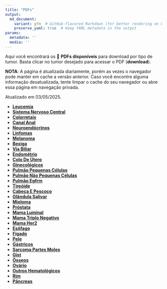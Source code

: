 ```yaml
---
title: "PDFs"
output: 
  md_document:
    variant: gfm  # GitHub-flavored Markdown (for better rendering on GitHub)
    preserve_yaml: true  # Keep YAML metadata in the output
params:
  metadata: ''
  media: ''
---
```


<script async src="https://scripts.simpleanalyticscdn.com/latest.js"></script>

Aqui você encontrará os 📝 **PDFs disponíveis** para download por tipo
de tumor. Basta clicar no tumor desejado para acessar o PDF
(**download**).

**NOTA**: A página é atualizada diariamente, porém as vezes o navegador
pode manter em cache a versão anterior. Caso você encontre alguma
informação desatualizada, tente limpar o cache do seu navegador ou abre
essa página em navegação privada.

Atualizado em 03/05/2025.

- [**Leucemia**](https://coeoralmeds-e768.restdb.io/media/6815a891f63b8048001a0598?download=true)
- [**Sistema Nervoso
  Central**](https://coeoralmeds-e768.restdb.io/media/6815a893f63b8048001a059c?download=true)
- [**Colorretais**](https://coeoralmeds-e768.restdb.io/media/6815a895f63b8048001a05a1?download=true)
- [**Canal
  Anal**](https://coeoralmeds-e768.restdb.io/media/6815a897f63b8048001a05a3?download=true)
- [**Neuroendócrinos**](https://coeoralmeds-e768.restdb.io/media/6815a898f63b8048001a05a4?download=true)
- [**Linfomas**](https://coeoralmeds-e768.restdb.io/media/6815a899f63b8048001a05a6?download=true)
- [**Melanoma**](https://coeoralmeds-e768.restdb.io/media/6815a89af63b8048001a05a8?download=true)
- [**Bexiga**](https://coeoralmeds-e768.restdb.io/media/6815a89bf63b8048001a05aa?download=true)
- [**Via
  Biliar**](https://coeoralmeds-e768.restdb.io/media/6815a89cf63b8048001a05ac?download=true)
- [**Endométrio**](https://coeoralmeds-e768.restdb.io/media/6815a89df63b8048001a05ae?download=true)
- [**Colo De
  Útero**](https://coeoralmeds-e768.restdb.io/media/6815a89ef63b8048001a05b0?download=true)
- [**Ginecológicos**](https://coeoralmeds-e768.restdb.io/media/6815a89ff63b8048001a05b2?download=true)
- [**Pulmão Pequenas
  Células**](https://coeoralmeds-e768.restdb.io/media/6815a8a1f63b8048001a05b4?download=true)
- [**Pulmão Não Pequenas
  Células**](https://coeoralmeds-e768.restdb.io/media/6815a8a2f63b8048001a05b6?download=true)
- [**Pulmão
  Egfrm**](https://coeoralmeds-e768.restdb.io/media/6815a8a3f63b8048001a05b8?download=true)
- [**Tireóide**](https://coeoralmeds-e768.restdb.io/media/6815a8a6f63b8048001a05bd?download=true)
- [**Cabeça E
  Pescoço**](https://coeoralmeds-e768.restdb.io/media/6815a8a7f63b8048001a05bf?download=true)
- [**Glândula
  Salivar**](https://coeoralmeds-e768.restdb.io/media/6815a8a8f63b8048001a05c0?download=true)
- [**Mieloma**](https://coeoralmeds-e768.restdb.io/media/6815a8a9f63b8048001a05c2?download=true)
- [**Próstata**](https://coeoralmeds-e768.restdb.io/media/6815a8aaf63b8048001a05c4?download=true)
- [**Mama
  Luminal**](https://coeoralmeds-e768.restdb.io/media/6815a8adf63b8048001a05cb?download=true)
- [**Mama Triplo
  Negativo**](https://coeoralmeds-e768.restdb.io/media/6815a8aef63b8048001a05ce?download=true)
- [**Mama
  Her2**](https://coeoralmeds-e768.restdb.io/media/6815a8aff63b8048001a05d0?download=true)
- [**Esôfago**](https://coeoralmeds-e768.restdb.io/media/6815a8b1f63b8048001a05d2?download=true)
- [**Fígado**](https://coeoralmeds-e768.restdb.io/media/6815a8b2f63b8048001a05d3?download=true)
- [**Pele**](https://coeoralmeds-e768.restdb.io/media/6815a8b3f63b8048001a05d5?download=true)
- [**Gástricos**](https://coeoralmeds-e768.restdb.io/media/6815a8b4f63b8048001a05d7?download=true)
- [**Sarcoma Partes
  Moles**](https://coeoralmeds-e768.restdb.io/media/6815a8b5f63b8048001a05d9?download=true)
- [**Gist**](https://coeoralmeds-e768.restdb.io/media/6815a8b6f63b8048001a05db?download=true)
- [**Ósseos**](https://coeoralmeds-e768.restdb.io/media/6815a8b7f63b8048001a05dd?download=true)
- [**Ovário**](https://coeoralmeds-e768.restdb.io/media/6815a8b8f63b8048001a05df?download=true)
- [**Outros
  Hematológicos**](https://coeoralmeds-e768.restdb.io/media/6815a8b9f63b8048001a05e1?download=true)
- [**Rim**](https://coeoralmeds-e768.restdb.io/media/6815a8baf63b8048001a05e3?download=true)
- [**Pâncreas**](https://coeoralmeds-e768.restdb.io/media/6815a8bcf63b8048001a05e5?download=true)
